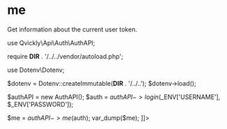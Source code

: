 # me

<include from="Snippets-AuthAPI.md" element-id="snippet-header" />

Get information about the current user token.

<tabs>
<tab title="%code-php%">
<code-block lang="php">
<![CDATA[
<?php
declare(strict_types=1);

use Qvickly\Api\Auth\AuthAPI;

require __DIR__ . '/../../vendor/autoload.php';

use Dotenv\Dotenv;

$dotenv = Dotenv::createImmutable(__DIR__ . '/../..');
$dotenv->load();

$authAPI = new AuthAPI();
$auth = $authAPI->login($_ENV['USERNAME'], $_ENV['PASSWORD']);

$me = $authAPI->me($auth);
var_dump($me);
]]>
</code-block>

<include from="Snippets-PHP-Module.md" element-id="snippet-composer-require" />

</tab>
</tabs>